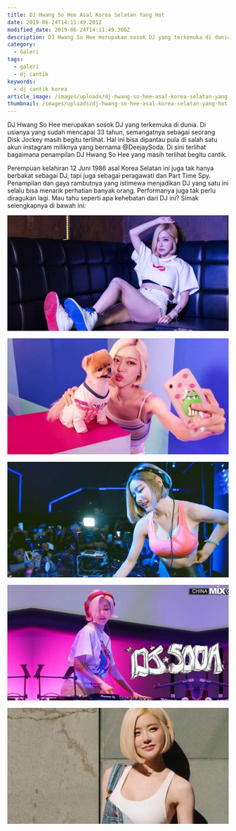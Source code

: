 ```yaml
---
title: DJ Hwang So Hee Asal Korea Selatan Yang Hot
date: 2019-06-24T14:11:49.201Z
modified_date: 2019-06-24T14:11:49.306Z
description: DJ Hwang So Hee merupakan sosok DJ yang terkemuka di dunia. Di usianya yang sudah mencapai 33 tahun.
category:
  - Galeri
tags:
  - galeri
  - dj cantik
keywords:
  - dj cantik korea
article_image: /images/uploads/dj-hwang-so-hee-asal-korea-selatan-yang-hot-5.jpg
thumbnail: /images/uploads/dj-hwang-so-hee-asal-korea-selatan-yang-hot-1-010.jpg
---
```

DJ Hwang So Hee merupakan sosok DJ yang terkemuka di dunia. Di usianya yang sudah mencapai 33 tahun, semangatnya sebagai seorang Disk Jockey masih begitu terlihat. Hal ini bisa dipantau pula di salah satu akun instagram miliknya yang bernama @DeejaySoda. Di sini terlihat bagaimana penampilan DJ Hwang So Hee yang masih terlihat begitu cantik.

Perempuan kelahiran 12 Juni 1986 asal Korea Selatan ini juga tak hanya berbakat sebagai DJ, tapi juga sebagai peragawati dan Part Time Spy. Penampilan dan gaya rambutnya yang istimewa menjadikan DJ yang satu ini selalu bisa menarik perhatian banyak orang. Performanya juga tak perlu diragukan lagi. Mau tahu seperti apa kehebatan dari DJ ini? Simak selengkapnya di bawah ini:

![DJ Hwang So Hee Asal Korea Selatan Yang Hot](/images/uploads/dj-hwang-so-hee-asal-korea-selatan-yang-hot-5.jpg)

![DJ Hwang So Hee Asal Korea Selatan Yang Hot](/images/uploads/dj-hwang-so-hee-asal-korea-selatan-yang-hot-4.jpg)

![DJ Hwang So Hee Asal Korea Selatan Yang Hot](/images/uploads/dj-hwang-so-hee-asal-korea-selatan-yang-hot-3.jpg)

![DJ Hwang So Hee Asal Korea Selatan Yang Hot](/images/uploads/dj-hwang-so-hee-asal-korea-selatan-yang-hot-2.jpg)

![DJ Hwang So Hee Asal Korea Selatan Yang Hot](/images/uploads/dj-hwang-so-hee-asal-korea-selatan-yang-hot-1.jpg)
